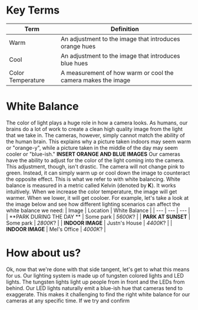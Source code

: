 <!-- TITLE: 105 - Color -->
<!-- SUBTITLE: Warm it up! Wait, cool it down! Actually, warmer is better, but not too hot -->

# Key Terms
| Term | Definition |
| --- | --- |
| Warm | An adjustment to the image that introduces orange hues |
| Cool | An adjustment to the image that introduces blue hues |
| Color Temperature | A measurement of how warm or cool the camera makes the image |

# White Balance
The color of light plays a huge role in how a camera looks. As humans, our brains do a lot of work to create a clean high quality image from the light that we take in. The cameras, however, simply cannot match the ability of the human brain. This explains why a picture taken indoors may seem warm or "orange-y", while a picture taken in the middle of the day may seem cooler or "blue-ish." 
**INSERT ORANGE AND BLUE IMAGES**
Our cameras have the ability to adjust for the color of the light coming into the camera. This adjustment, though, isn't drastic. The camera will not change pink to green. Instead, it can simply warm up or cool down the image to counteract the opposite effect. This is what we refer to with white balancing. White balance is measured in a metric called Kelvin (denoted by **K**). It works intuitively. When we increase the color temperature, the image will get warmer. When we lower, it will get cooloer. For example, let's take a look at the image below and see how different lighting scenarios can affect the white balance we need:
| Image | Location | White Balance |
| --- | --- | --- |
| **PARK DURING THE DAY ** | Some park | _5600K_? |
| **PARK AT SUNSET** | Some park | _2800K_? |
| **INDOOR IMAGE** | Justn's House | _4400K_? |
| **INDOOR IMAGE** | Mel's Office | _4000K_? |

# How about us?
Ok, now that we're done with that side tangent, let's get to what this means for us. Our lighting system is made up of tungsten colored lights and LED lights. The tungsten lights light up people from in front and the LEDs from behind. Our LED lights naturally emit a blue-ish hue that cameras tend to exaggerate. This makes it challenging to find the right white balance for our cameras at any specific time. If we try and confirm